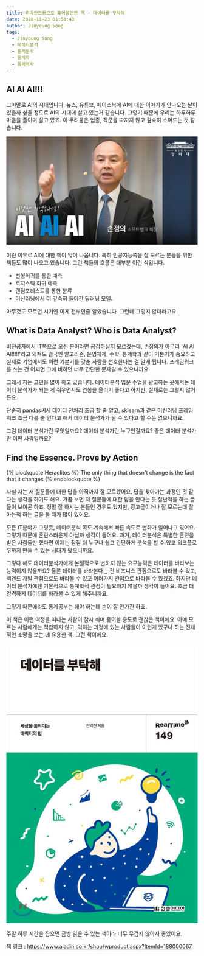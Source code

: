 ```yaml
---
title: 리마인드용으로 훑어볼만한 책 - 데이터를 부탁해
date: 2020-11-23 01:58:43
author: Jinyoung Song
tags:
  - Jinyoung Song
  - 데이터분석
  - 통계분석
  - 통계학
  - 통계역사
---
```


## AI AI AI!!!

그야말로 AI의 시대입니다. 뉴스, 유튜브, 페이스북에 AI에 대한 이야기가 안나오는 날이 있을까 싶을 정도로 AI의 시대에 살고 있는거 같습니다. 그렇기 때문에 우리는 하루하루 마음을 졸이며 살고 있죠. 이 두려움은 업종, 직군을 따지지 않고 깊숙히 스며드는 것 같습니다.

![AI AI AI!](./ask-data/justice.jpg)

이런 이유로 AI에 대한 책이 많이 나옵니다. 특히 인공지능쪽을 잘 모르는 분들을 위한 책들도 많이 나오고 있습니다. 그런 책들의 흐름은 대부분 이런 식입니다.

- 선형회귀를 통한 예측
- 로지스틱 회귀 예측
- 랜덤포레스트를 통한 분류
- 머신러닝에서 더 깊숙히 들어간 딥러닝 모델.

아무것도 모르던 시기엔 이게 전부인줄 알았습니다. 그런데 그렇지 않더라고요.

## What is Data Analyst? Who is Data Analyst?

비전공자에서 IT쪽으로 오신 분이라면 공감하실지 모르겠는데, 손정의가 아무리 'AI AI AI!!!!!'라고 외쳐도 결국엔 알고리즘, 운영체제, 수학, 통계학과 같이 기본기가 중요하고 실제로 기업에서도 이런 기본기를 갖춘 사람을 선호한다는 걸 알게 됩니다. 프레임워크를 쓰는 건 어쩌면 그에 비하면 너무 간단한 문제일 수 있으니까요.

그래서 저는 고민을 많이 하고 있습니다. 데이터분석 입문 수업을 광고하는 곳에서는 데이터 분석가가 되는 게 쉬우면서도 연봉을 올리기 좋다고 하지만, 실제로는 그렇지 않거든요.

단순히 pandas써서 데이터 전처리 조금 할 줄 알고, sklearn과 같은 머신러닝 프레임워크 조금 다룰 줄 안다고 해서 데이터 분석가가 될 수 있다고 할 수는 없으니까요.

그럼 데이터 분석가란 무엇일까요? 데이터 분석가란 누구인걸까요? 좋은 데이터 분석가란 어떤 사람일까요?

## Find the Essence. Prove by Action

{% blockquote Heraclitos %}
The only thing that doesn't change is the fact that it changes
{% endblockquote %}

사실 저는 저 질문들에 대한 답을 아직까지 잘 모르겠어요. 답을 찾아가는 과정인 것 같다는 생각을 하기도 해요. 가끔 보면 저 질문들에 대한 답을 안다는 듯 잘난척을 하는 글들이 보이곤 하죠. 정말 잘 하시는 분들인 경우도 있지만, 광고글이거나 잘 모르는데 잘 아는척 하는 글을 볼 때가 많이 있어요.

모든 IT분야가 그렇듯, 데이터분석 쪽도 계속해서 빠른 속도로 변화가 일어나고 있어요. 그렇기 때문에 혼란스러운게 아닐까 생각이 들어요. 과거, 데이터분석은 특별한 훈련을 받은 사람들만 했다면 이제는 점점 더 누구나 쉽고 간단하게 분석을 할 수 있고 워크플로우까지 만들 수 있는 시대가 왔으니까요.

그렇다 해도 데이터분석가에게 본질적으로 변하지 않는 요구능력은 데이터를 바라보는 능력이지 않을까요? 물론 데이터를 바라본다는 건 비즈니스 관점으로도 바라볼 수 있고, 백엔드 개발 관점으로도 바라볼 수 있고 여러가지 관점으로 바라볼 수 있겠죠. 하지만 데이터 분석가에겐 기본적으로 통계학적 관점이 필요하지 않을까 생각이 들어요. 조금 더 엄격하게 데이터를 바라볼 수 있게 해주니까요.

그렇기 때문에라도 통계공부는 해야 하는데 손이 잘 안가긴 하죠.

이 책은 이런 여정을 떠나는 사람이 잠시 쉬며 훑어볼 용도로 괜찮은 책이에요. 아예 모르는 사람에게는 적합하지 않고, 익히는 과정에 있는 사람들이 이런게 있구나 하는 전체적인 조망을 보는 데 유용한 책. 그런 책이에요.

![책 표지 - 출처 : yes24](./ask-data/book_cover.jpg)

주말 하루 시간을 잡으면 금방 읽을 수 있는 책이라 너무 무겁지 않아서 좋았어요.

책 링크 : https://www.aladin.co.kr/shop/wproduct.aspx?ItemId=188000067
